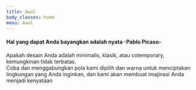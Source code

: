 ```yaml
---
title: Awal
body_classes: home
menu: Awal
---
```

#### <span class="labela">Hal yang dapat Anda bayangkan adalah nyata</span> -Pablo Picaso-
<p class="text-center">
Apakah desain Anda adalah minimalis, klasik, atau cotemporary, kemungkinan tidak terbatas. <br>
Coba dan menggabungkan pola kami dipilih dan warna untuk menciptakan lingkungan yang Anda inginkan, dan kami akan membuat imajinasi Anda menjadi kenyataan
</p>